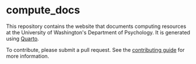# compute_docs

This repository contains the website that documents computing resources at the University of Washington's Department of Psychology. It is generated using [Quarto](https://quarto.org/).

To contribute, please submit a pull request. See the [contributing guide](CONTRIBUTING.md) for more information.
